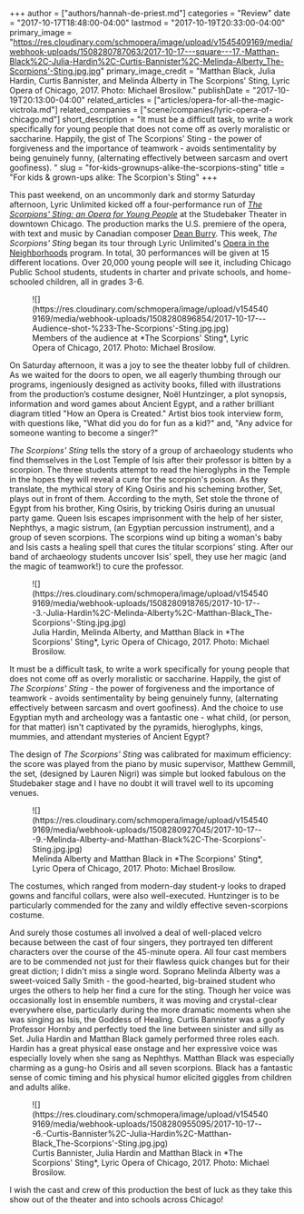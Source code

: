 +++
author = ["authors/hannah-de-priest.md"]
categories = "Review"
date = "2017-10-17T18:48:00-04:00"
lastmod = "2017-10-19T20:33:00-04:00"
primary_image = "https://res.cloudinary.com/schmopera/image/upload/v1545409169/media/webhook-uploads/1508280787063/2017-10-17---square---17.-Matthan-Black%2C-Julia-Hardin%2C-Curtis-Bannister%2C-Melinda-Alberty_The-Scorpions'-Sting.jpg.jpg"
primary_image_credit = "Matthan Black, Julia Hardin, Curtis Bannister, and Melinda Alberty in The Scorpions' Sting, Lyric Opera of Chicago, 2017. Photo: Michael Brosilow."
publishDate = "2017-10-19T20:13:00-04:00"
related_articles = ["articles/opera-for-all-the-magic-victrola.md"]
related_companies = ["scene/companies/lyric-opera-of-chicago.md"]
short_description = "It must be a difficult task, to write a work specifically for young people that does not come off as overly moralistic or saccharine. Happily, the gist of The Scorpions&#039; Sting - the power of forgiveness and the importance of teamwork - avoids sentimentality by being genuinely funny, (alternating effectively between sarcasm and overt goofiness). "
slug = "for-kids-grownups-alike-the-scorpions-sting"
title = "For kids &amp; grown-ups alike: The Scorpion&#039;s Sting"
+++

This past weekend, on an uncommonly dark and stormy Saturday afternoon, Lyric Unlimited kicked off a four-performance run of [*The Scorpions' Sting: an Opera for Young People*](https://www.lyricopera.org/concertstickets/calendar/2017-2018-other/productions/lyricopera/the-scorpions-sting-opera-tickets) at the Studebaker Theater in downtown Chicago. The production marks the U.S. premiere of the opera, with text and music by Canadian composer [Dean Burry](/scene/people/dean-burry/). This week, *The Scorpions' Sting* began its tour through Lyric Unlimited's [Opera in the Neighborhoods](https://www.lyricopera.org/lyricunlimited/studentsandteachers/operaintheneighborhoods) program. In total, 30 performances will be given at 15 different locations. Over 20,000 young people will see it, including Chicago Public School students, students in charter and private schools, and home-schooled children, all in grades 3-6.

<figure data-type="image">
![](https://res.cloudinary.com/schmopera/image/upload/v1545409169/media/webhook-uploads/1508280896854/2017-10-17---Audience-shot-%233-The-Scorpions'-Sting.jpg.jpg)
<figcaption>Members of the audience at *The Scorpions' Sting*, Lyric Opera of Chicago, 2017. Photo: Michael Brosilow.</figcaption>
</figure>

On Saturday afternoon, it was a joy to see the theater lobby full of children. As we waited for the doors to open, we all eagerly thumbing through our programs, ingeniously designed as activity books, filled with illustrations from the production’s costume designer, Noël Huntzinger, a plot synopsis, information and word games about Ancient Egypt, and a rather brilliant diagram titled "How an Opera is Created." Artist bios took interview form, with questions like, "What did you do for fun as a kid?" and, "Any advice for someone wanting to become a singer?"

*The Scorpions' Sting* tells the story of a group of archaeology students who find themselves in the Lost Temple of Isis after their professor is bitten by a scorpion. The three students attempt to read the hieroglyphs in the Temple in the hopes they will reveal a cure for the scorpion's poison. As they translate, the mythical story of King Osiris and his scheming brother, Set, plays out in front of them. According to the myth, Set stole the throne of Egypt from his brother, King Osiris, by tricking Osiris during an unusual party game. Queen Isis escapes imprisonment with the help of her sister, Nephthys, a magic sistrum, (an Egyptian percussion instrument), and a group of seven scorpions. The scorpions wind up biting a woman's baby and Isis casts a healing spell that cures the titular scorpions' sting. After our band of archaeology students uncover Isis' spell, they use her magic (and the magic of teamwork!) to cure the professor.

<figure data-type="image">
![](https://res.cloudinary.com/schmopera/image/upload/v1545409169/media/webhook-uploads/1508280918765/2017-10-17---3.-Julia-Hardin%2C-Melinda-Alberty%2C-Matthan-Black_The-Scorpions'-Sting.jpg.jpg)
<figcaption>Julia Hardin, Melinda Alberty, and Matthan Black in *The Scorpions' Sting*, Lyric Opera of Chicago, 2017. Photo: Michael Brosilow.</figcaption>
</figure>

It must be a difficult task, to write a work specifically for young people that does not come off as overly moralistic or saccharine. Happily, the gist of *The Scorpions' Sting* - the power of forgiveness and the importance of teamwork - avoids sentimentality by being genuinely funny, (alternating effectively between sarcasm and overt goofiness). And the choice to use Egyptian myth and archeology was a fantastic one - what child, (or person, for that matter) isn't captivated by the pyramids, hieroglyphs, kings, mummies, and attendant mysteries of Ancient Egypt?

The design of *The Scorpions' Sting* was calibrated for maximum efficiency: the score was played from the piano by music supervisor, Matthew Gemmill, the set, (designed by Lauren Nigri) was simple but looked fabulous on the Studebaker stage and I have no doubt it will travel well to its upcoming venues.

<figure data-type="image">
![](https://res.cloudinary.com/schmopera/image/upload/v1545409169/media/webhook-uploads/1508280927045/2017-10-17---9.-Melinda-Alberty-and-Matthan-Black%2C-The-Scorpions'-Sting.jpg.jpg)
<figcaption>Melinda Alberty and Matthan Black in *The Scorpions' Sting*, Lyric Opera of Chicago, 2017. Photo: Michael Brosilow.</figcaption>
</figure>

The costumes, which ranged from modern-day student-y looks to draped gowns and fanciful collars, were also well-executed. Huntzinger is to be particularly commended for the zany and wildly effective seven-scorpions costume.

And surely those costumes all involved a deal of well-placed velcro because between the cast of four singers, they portrayed ten different characters over the course of the 45-minute opera. All four cast members are to be commended not just for their flawless quick changes but for their great diction; I didn't miss a single word. Soprano Melinda Alberty was a sweet-voiced Sally Smith - the good-hearted, big-brained student who urges the others to help her find a cure for the sting. Though her voice was occasionally lost in ensemble numbers, it was moving and crystal-clear everywhere else, particularly during the more dramatic moments when she was singing as Isis, the Goddess of Healing. Curtis Bannister was a goofy Professor Hornby and perfectly toed the line between sinister and silly as Set. Julia Hardin and Matthan Black gamely performed three roles each. Hardin has a great physical ease onstage and her expressive voice was especially lovely when she sang as Nephthys. Matthan Black was especially charming as a gung-ho Osiris and all seven scorpions. Black has a fantastic sense of comic timing and his physical humor elicited giggles from children and adults alike.

<figure data-type="image">
![](https://res.cloudinary.com/schmopera/image/upload/v1545409169/media/webhook-uploads/1508280955095/2017-10-17---6.-Curtis-Bannister%2C-Julia-Hardin%2C-Matthan-Black_The-Scorpions'-Sting.jpg.jpg)
<figcaption>Curtis Bannister, Julia Hardin and Matthan Black in *The Scorpions' Sting*, Lyric Opera of Chicago, 2017. Photo: Michael Brosilow.</figcaption>
</figure>

I wish the cast and crew of this production the best of luck as they take this show out of the theater and into schools across Chicago!
